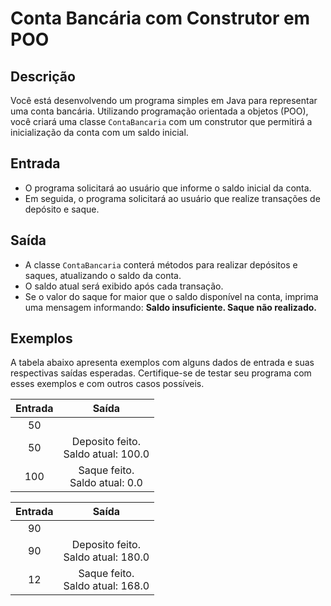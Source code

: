# Conta Bancária com Construtor em POO

## Descrição
Você está desenvolvendo um programa simples em Java para representar uma conta bancária. Utilizando programação orientada a objetos (POO), você criará uma classe `ContaBancaria` com um construtor que permitirá a inicialização da conta com um saldo inicial.

## Entrada
* O programa solicitará ao usuário que informe o saldo inicial da conta.
* Em seguida, o programa solicitará ao usuário que realize transações de depósito e saque.

## Saída
* A classe `ContaBancaria` conterá métodos para realizar depósitos e saques, atualizando o saldo da conta.
* O saldo atual será exibido após cada transação.
* Se o valor do saque for maior que o saldo disponível na conta, imprima uma mensagem informando: **Saldo insuficiente. Saque não realizado.**

## Exemplos
A tabela abaixo apresenta exemplos com alguns dados de entrada e suas respectivas saídas esperadas. Certifique-se de testar seu programa com esses exemplos e com outros casos possíveis.


Entrada	    | Saída
:-------:   | :-----:
50          | 
50          | Deposito feito. <br> Saldo atual: 100.0
100         | Saque feito. <br> Saldo atual: 0.0


Entrada	    | Saída
:-------:   | :-----:
90          | 
90          | Deposito feito. <br> Saldo atual: 180.0
12          | Saque feito. <br> Saldo atual: 168.0
